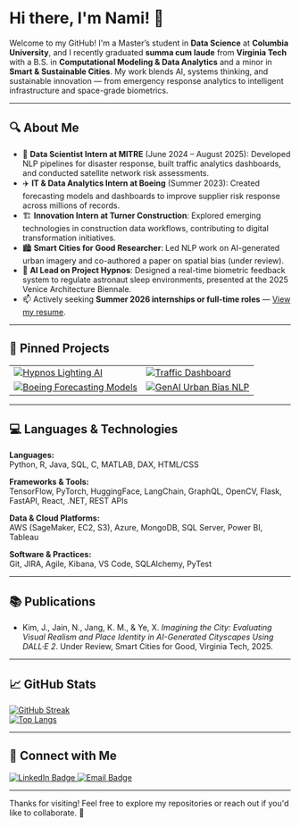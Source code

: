 # Hi there, I'm Nami! 👋

Welcome to my GitHub! I'm a Master’s student in **Data Science** at **Columbia University**, and I recently graduated **summa cum laude** from **Virginia Tech** with a B.S. in **Computational Modeling & Data Analytics** and a minor in **Smart & Sustainable Cities**. My work blends AI, systems thinking, and sustainable innovation — from emergency response analytics to intelligent infrastructure and space-grade biometrics.

---

## 🔍 About Me

<ul>
  <li>🧠 <strong>Data Scientist Intern at MITRE</strong> (June 2024 – August 2025): Developed NLP pipelines for disaster response, built traffic analytics dashboards, and conducted satellite network risk assessments.</li>
  <li>✈️ <strong>IT & Data Analytics Intern at Boeing</strong> (Summer 2023): Created forecasting models and dashboards to improve supplier risk response across millions of records.</li>
  <li>🏗️ <strong>Innovation Intern at Turner Construction</strong>: Explored emerging technologies in construction data workflows, contributing to digital transformation initiatives.</li>
  <li>🏙️ <strong>Smart Cities for Good Researcher</strong>: Led NLP work on AI-generated urban imagery and co-authored a paper on spatial bias (under review).</li>
  <li>🧬 <strong>AI Lead on Project Hypnos</strong>: Designed a real-time biometric feedback system to regulate astronaut sleep environments, presented at the 2025 Venice Architecture Biennale.</li>
  <li>📫 Actively seeking <strong>Summer 2026 internships or full-time roles</strong> — <a href="https://github.com/nami-jain/resume/blob/main/NamiJain_Resume.pdf">View my resume</a>.</li>
</ul>

---

## 📌 Pinned Projects

<table>
  <tr>
    <td><a href="https://github.com/nami-jain/hypnos-ml-lighting">
      <img src="https://github-readme-stats.vercel.app/api/pin/?username=nami-jain&repo=hypnos-ml-lighting&theme=vision-friendly-dark" alt="Hypnos Lighting AI" /></a>
    </td>
    <td><a href="https://github.com/nami-jain/traffic-analytics-dashboard">
      <img src="https://github-readme-stats.vercel.app/api/pin/?username=nami-jain&repo=traffic-analytics-dashboard&theme=vision-friendly-dark" alt="Traffic Dashboard" /></a>
    </td>
  </tr>
  <tr>
    <td><a href="https://github.com/nami-jain/supply-chain-predictive-models">
      <img src="https://github-readme-stats.vercel.app/api/pin/?username=nami-jain&repo=supply-chain-predictive-models&theme=vision-friendly-dark" alt="Boeing Forecasting Models" /></a>
    </td>
    <td><a href="https://github.com/nami-jain/genai-urban-bias-analysis">
      <img src="https://github-readme-stats.vercel.app/api/pin/?username=nami-jain&repo=genai-urban-bias-analysis&theme=vision-friendly-dark" alt="GenAI Urban Bias NLP" /></a>
    </td>
  </tr>
</table>

---

## 💻 Languages & Technologies

**Languages:**  
Python, R, Java, SQL, C, MATLAB, DAX, HTML/CSS  

**Frameworks & Tools:**  
TensorFlow, PyTorch, HuggingFace, LangChain, GraphQL, OpenCV, Flask, FastAPI, React, .NET, REST APIs  

**Data & Cloud Platforms:**  
AWS (SageMaker, EC2, S3), Azure, MongoDB, SQL Server, Power BI, Tableau  

**Software & Practices:**  
Git, JIRA, Agile, Kibana, VS Code, SQLAlchemy, PyTest  

---

## 📚 Publications

- Kim, J., Jain, N., Jang, K. M., & Ye, X. *Imagining the City: Evaluating Visual Realism and Place Identity in AI-Generated Cityscapes Using DALL·E 2*. Under Review, Smart Cities for Good, Virginia Tech, 2025.

---

## 📈 GitHub Stats

[![GitHub Streak](http://github-readme-streak-stats.herokuapp.com?user=nami-jain&theme=dark&background=000000)](https://git.io/streak-stats)  
[![Top Langs](https://github-readme-stats.vercel.app/api/top-langs/?username=nami-jain&layout=compact&theme=vision-friendly-dark)](https://github.com/anuraghazra/github-readme-stats)

---

## 🤝 Connect with Me

<div id="badges">
  <a href="https://www.linkedin.com/in/nami-jain">
    <img src="https://img.shields.io/badge/LinkedIn: nami--jain-blue?style=for-the-badge&logo=linkedin&logoColor=white" alt="LinkedIn Badge"/>
  </a>
  <a href="mailto:jainnami02@gmail.com">
    <img src="https://img.shields.io/badge/Email: jainnami02@gmail.com-red?style=for-the-badge&logo=gmail&logoColor=white" alt="Email Badge"/>
  </a>
</div>

---

Thanks for visiting! Feel free to explore my repositories or reach out if you'd like to collaborate. 🚀

